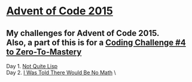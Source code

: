 # [Advent of Code 2015](http://adventofcode.com/2015)
My challenges for Advent of Code 2015.\
Also, a part of this is for a [Coding Challenge #4 to Zero-To-Mastery](https://www.udemy.com/the-complete-web-developer-in-2018/learn/v4/announcements?ids=1459320)
---

Day  1. [Not Quite Lisp](./day01.md) \
Day  2. [I Was Told There Would Be No Math](./day02.md) \
